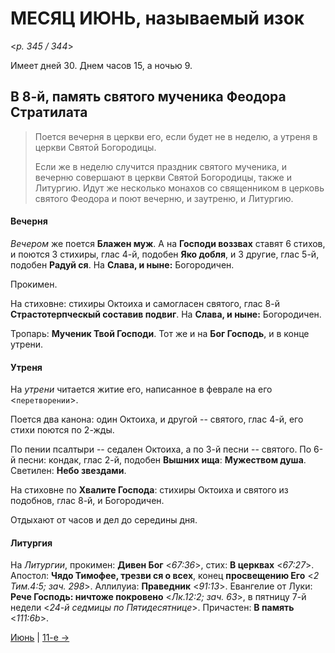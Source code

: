 
# МЕСЯЦ ИЮНЬ, называемый изок

<*p. 345 / 344*>

Имеет дней 30. Днем часов 15, а ночью 9.

## В 8-й, память святого мученика Феодора Стратилата

> Поется вечерня в церкви его, если будет не в неделю, а утреня в церкви Святой Богородицы. 
> 
> Если же в неделю случится праздник святого мученика, и вечерню совершают в церкви Святой Богородицы, 
> также и Литургию. Идут же несколько монахов со священником в церковь святого Феодора и поют 
> вечерню, и заутреню, и Литургию. 

#### Вечерня

*Вечером* же поется **Блажен муж**. А на **Господи воззвах** ставят 6 стихов, и поются 3 стихиры, 
глас 4-й, подобен **Яко добля**, и 3 другие, глас 5-й, подобен **Радуй ся**. На **Слава, и ныне:** Богородичен. 

Прокимен. 

На стиховне: стихиры Октоиха и самогласен святого, глас 8-й **Страстотерпческый составив подвиг**. 
На **Слава, и ныне:** Богородичен. 

Тропарь: **Мученик Твой Господи**. Тот же и на **Бог Господь**, и в конце утрени. 

#### Утреня

На *утрени* читается житие его, написанное в феврале на его <`перетворении`>. 

Поется два канона: один Октоиха, и другой -- святого, глас 4-й, его стихи поются по 2-жды. 

По пении псалтыри -- седален Октоиха, а по 3-й песни -- святого. 
По 6-й песни: кондак, глас 2-й, подобен **Вышних ища**: **Мужеством душа**. 
Светилен: **Небо звездами**. 

На стиховне по **Хвалите Господа**: стихиры Октоиха и святого из подобнов, глас 8-й, и Богородичен. 

Отдыхают от часов и дел до середины дня. 

#### Литургия

На *Литургии*, прокимен: **Дивен Бог** <*67:36*>, стих: **В церквах** <*67:27*>. 
Апостол: **Чядо Тимофее, трезви ся о всех**, конец **просвещению Его** <*2 Тим.4:5; зач. 298*>. 
Аллилуиа: **Праведник** <*91:13*>. 
Евангелие от Луки: **Рече Господь: ничтоже покровено** <*Лк.12:2; зач. 63*>, в пятницу 7-й недели <*24-й седмицы по Пятидесятнице*>. 
Причастен: **В память** <*111:6b*>.  

[Июнь](README.md#8-й) | [11-е →](06_11_MES.ru.md)
